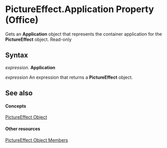 
# PictureEffect.Application Property (Office)

Gets an  **Application** object that represents the container application for the **PictureEffect** object. Read-only


## Syntax

 _expression_. **Application**

 _expression_ An expression that returns a **PictureEffect** object.


## See also


#### Concepts


[PictureEffect Object](af3f742a-e082-1abd-7df2-d1fb2f57c8a2.md)
#### Other resources


[PictureEffect Object Members](df7a24cd-db6f-1ab1-e0e4-3b332ba27bd5.md)